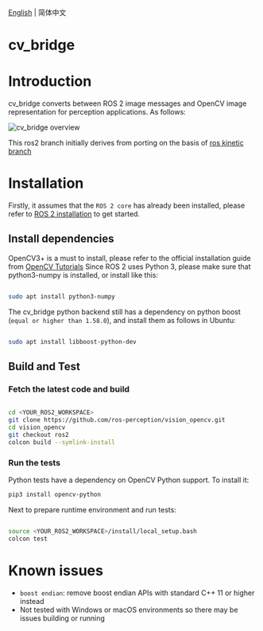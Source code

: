 [English](./README.md) | 简体中文

cv_bridge
==========

# Introduction

cv_bridge converts between ROS 2 image messages and OpenCV image representation for perception applications. As follows:

![cv_bridge overview](http://wiki.ros.org/cv_bridge?action=AttachFile&do=get&target=cvbridge.png)

This ros2 branch initially derives from porting on the basis of [ros kinetic branch](https://github.com/ros-perception/vision_opencv/tree/kinetic/cv_bridge)

# Installation

Firstly, it assumes that the `ROS 2 core` has already been installed, please refer to [ROS 2 installation](https://docs.ros.org/en/rolling/Installation.html) to get started.

## Install dependencies
OpenCV3+ is a must to install, please refer to the official installation guide from [OpenCV Tutorials](http://docs.opencv.org/master/d9/df8/tutorial_root.html)
Since ROS 2 uses Python 3, please make sure that python3-numpy is installed, or install like this:

```bash

sudo apt install python3-numpy

```

The cv_bridge python backend still has a dependency on python boost (`equal or higher than 1.58.0`), and install them as follows in Ubuntu:

```bash

sudo apt install libboost-python-dev

```

## Build and Test

### Fetch the latest code and build
```bash

cd <YOUR_ROS2_WORKSPACE>
git clone https://github.com/ros-perception/vision_opencv.git
cd vision_opencv
git checkout ros2
colcon build --symlink-install

```

### Run the tests
Python tests have a dependency on OpenCV Python support.  To install it:
```bash
pip3 install opencv-python

```
Next to prepare runtime environment and run tests:
```bash

source <YOUR_ROS2_WORKSPACE>/install/local_setup.bash
colcon test

```

# Known issues
* `boost endian`: remove boost endian APIs with standard C++ 11 or higher instead
* Not tested with Windows or macOS environments so there may be issues building or running
